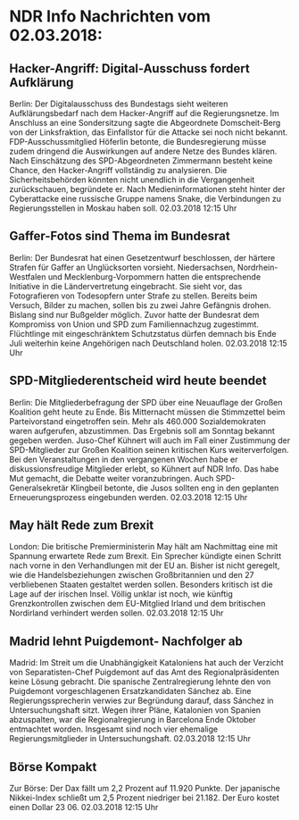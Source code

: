 # NDR Info Nachrichten vom 02.03.2018:


## Hacker-Angriff: Digital-Ausschuss fordert Aufklärung
Berlin: Der Digitalausschuss des Bundestags sieht weiteren Aufklärungsbedarf nach dem Hacker-Angriff auf die Regierungsnetze. Im Anschluss an eine Sondersitzung sagte die Abgeordnete Domscheit-Berg von der Linksfraktion, das Einfallstor für die Attacke sei noch nicht bekannt. FDP-Ausschussmitglied Höferlin betonte, die Bundesregierung müsse zudem dringend die Auswirkungen auf andere Netze des Bundes klären. Nach Einschätzung des SPD-Abgeordneten Zimmermann besteht keine Chance, den Hacker-Angriff vollständig zu analysieren. Die Sicherheitsbehörden könnten nicht unendlich in die Vergangenheit zurückschauen, begründete er. Nach Medieninformationen steht hinter der Cyberattacke eine russische Gruppe namens Snake, die Verbindungen zu Regierungsstellen in Moskau haben soll. 02.03.2018 12:15 Uhr 

## Gaffer-Fotos sind Thema im Bundesrat
Berlin: Der Bundesrat hat einen Gesetzentwurf beschlossen, der härtere Strafen für Gaffer an Unglücksorten vorsieht. Niedersachsen, Nordrhein-Westfalen und Mecklenburg-Vorpommern hatten die entsprechende Initiative in die Ländervertretung eingebracht. Sie sieht vor, das Fotografieren von Todesopfern unter Strafe zu stellen. Bereits beim Versuch, Bilder zu machen, sollen bis zu zwei Jahre Gefängnis drohen. Bislang sind nur Bußgelder möglich. Zuvor hatte der Bundesrat dem Kompromiss von Union und SPD zum Familiennachzug zugestimmt. Flüchtlinge mit eingeschränktem Schutzstatus dürfen demnach bis Ende Juli weiterhin keine Angehörigen nach Deutschland holen. 02.03.2018 12:15 Uhr 

## SPD-Mitgliederentscheid wird heute beendet
Berlin: Die Mitgliederbefragung der SPD über eine Neuauflage der Großen Koalition geht heute zu Ende. Bis Mitternacht müssen die Stimmzettel beim Parteivorstand eingetroffen sein. Mehr als 460.000 Sozialdemokraten waren aufgerufen, abzustimmen. Das Ergebnis soll am Sonntag bekannt gegeben werden. Juso-Chef Kühnert will auch im Fall einer Zustimmung der SPD-Mitglieder zur Großen Koalition seinen kritischen Kurs weiterverfolgen. Bei den Veranstaltungen in den vergangenen Wochen habe er diskussionsfreudige Mitglieder erlebt, so Kühnert auf NDR Info. Das habe Mut gemacht, die Debatte weiter voranzubringen. Auch SPD-Generalsekretär Klingbeil betonte, die Jusos sollten eng in den geplanten Erneuerungsprozess eingebunden werden. 02.03.2018 12:15 Uhr 

## May hält Rede zum Brexit
London: Die britische Premierministerin May hält am Nachmittag eine mit Spannung erwartete Rede zum Brexit. Ein Sprecher kündigte einen Schritt nach vorne in den Verhandlungen mit der EU an. Bisher ist nicht geregelt, wie die Handelsbeziehungen zwischen Großbritannien und den 27 verbliebenen Staaten gestaltet werden sollen. Besonders kritisch ist die Lage auf der irischen Insel. Völlig unklar ist noch, wie künftig Grenzkontrollen zwischen dem EU-Mitglied Irland und dem britischen Nordirland verhindert werden sollen. 02.03.2018 12:15 Uhr 

## Madrid lehnt Puigdemont- Nachfolger ab
Madrid: Im Streit um die Unabhängigkeit Kataloniens hat auch der Verzicht von Separatisten-Chef Puigdemont auf das Amt des Regionalpräsidenten keine Lösung gebracht. Die spanische Zentralregierung lehnte den von Puigdemont vorgeschlagenen Ersatzkandidaten Sánchez ab. Eine Regierungssprecherin verwies zur  Begründung darauf, dass Sánchez in Untersuchungshaft sitzt. Wegen ihrer Pläne, Katalonien von Spanien abzuspalten, war die Regionalregierung in Barcelona Ende Oktober entmachtet worden. Insgesamt sind noch vier ehemalige Regierungsmitglieder in Untersuchungshaft. 02.03.2018 12:15 Uhr 

## Börse Kompakt
Zur Börse: Der Dax fällt um 2,2 Prozent auf 11.920  Punkte. Der japanische Nikkei-Index schließt um 2,5 Prozent niedriger bei 21.182. Der Euro kostet einen Dollar 23 06. 02.03.2018 12:15 Uhr 
